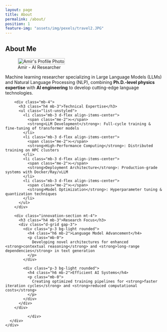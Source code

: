 ```yaml
---
layout: page
title: About
permalink: /about/
position: 1
feature-img: "assets/img/pexels/travel2.JPG"
---
```


## About Me

<div class="container mt-4">
  <div class="row justify-content-center">
    <div class="col-lg-8 text-center">
      <figure class="mb-5">
        <!-- Try these alternative src paths one by one -->
        <img src="{{ '/assets/img/amir.jpg' | relative_url }}"
             alt="Amir's Profile Photo"
             class="img-fluid"
             style="max-width: 300px; border: 2px solid #ddd;">
        <figcaption class="mt-2">Amir - AI Researcher</figcaption>
      </figure>
    </div>
  </div>

  <div class="row justify-content-center">
    <div class="col-lg-8">
      <div class="professional-profile">
        <p class="lead mb-4">
          Machine learning researcher specializing in Large Language Models (LLMs) and Natural Language Processing (NLP), combining <strong>Ph.D.-level physics expertise</strong> with <strong>AI engineering</strong> to develop cutting-edge language technologies.
        </p>

        <div class="mb-4">
          <h3 class="h4 mb-3">Technical Expertise</h3>
          <ul class="list-unstyled">
            <li class="mb-3 d-flex align-items-center">
              <span class="me-2">▷</span>
              <strong>LLM Development</strong>: Full-cycle training & fine-tuning of transformer models
            </li>
            <li class="mb-3 d-flex align-items-center">
              <span class="me-2">▷</span>
              <strong>High-Performance Computing</strong>: Distributed training on HPC clusters
            </li>
            <li class="mb-3 d-flex align-items-center">
              <span class="me-2">▷</span>
              <strong>Deployment Architecture</strong>: Production-grade systems with Docker/Ray/vLLM
            </li>
            <li class="mb-3 d-flex align-items-center">
              <span class="me-2">▷</span>
              <strong>Model Optimization</strong>: Hyperparameter tuning & quantization techniques
            </li>
          </ul>
        </div>

        <div class="innovation-section mt-4">
          <h3 class="h4 mb-3">Research Focus</h3>
          <div class="d-grid gap-3">
            <div class="p-3 bg-light rounded">
              <h4 class="h6 mb-2">Language Model Advancement</h4>
              <p class="mb-0">
                Developing novel architectures for enhanced <strong>contextual reasoning</strong> and <strong>long-range dependencies</strong> in text generation
              </p>
            </div>
            
            <div class="p-3 bg-light rounded">
              <h4 class="h6 mb-2">Efficient AI Systems</h4>
              <p class="mb-0">
                Creating optimized training pipelines for <strong>faster iteration cycles</strong> and <strong>reduced computational costs</strong>
              </p>
            </div>
          </div>
        </div>

              </div>
      </div>
    </div>
  </div>
</div>

<style>
  .professional-profile ul {
    line-height: 1.7;
  }
  .shadow-lg {
    box-shadow: 0 1rem 3rem rgba(0,0,0,.175)!important;
  }
  .rounded {
    border-radius: 0.375rem!important;
  }
</style>
